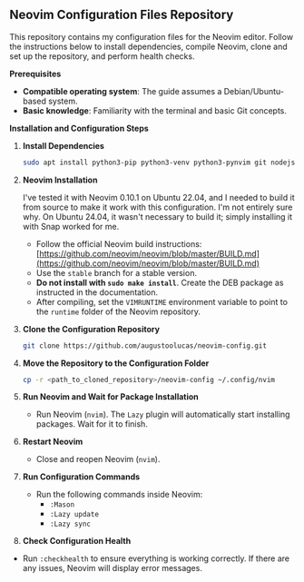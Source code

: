 ## Neovim Configuration Files Repository

This repository contains my configuration files for the Neovim editor. Follow the instructions below to install dependencies, compile Neovim, clone and set up the repository, and perform health checks.

**Prerequisites**

- **Compatible operating system**: The guide assumes a Debian/Ubuntu-based system.
- **Basic knowledge**: Familiarity with the terminal and basic Git concepts.

**Installation and Configuration Steps**

1. **Install Dependencies**

   ```bash
   sudo apt install python3-pip python3-venv python3-pynvim git nodejs npm lua5.1 luarocks ripgrep
   ```

2. **Neovim Installation**
  
   I've tested it with Neovim 0.10.1 on Ubuntu 22.04, and I needed to build it from source to make it work with this configuration. I'm not entirely sure why. On Ubuntu 24.04, it wasn't necessary to build it; simply installing it with Snap worked for me. 

   - Follow the official Neovim build instructions: [https://github.com/neovim/neovim/blob/master/BUILD.md](https://github.com/neovim/neovim/blob/master/BUILD.md)
   - Use the `stable` branch for a stable version.
   - **Do not install with `sudo make install`**. Create the DEB package as instructed in the documentation.
   - After compiling, set the `VIMRUNTIME` environment variable to point to the `runtime` folder of the Neovim repository.

5. **Clone the Configuration Repository**

   ```bash
   git clone https://github.com/augustoolucas/neovim-config.git
   ```

6. **Move the Repository to the Configuration Folder**

   ```bash
   cp -r <path_to_cloned_repository>/neovim-config ~/.config/nvim
   ```

7. **Run Neovim and Wait for Package Installation**

   - Run Neovim (`nvim`). The `Lazy` plugin will automatically start installing packages. Wait for it to finish.

8. **Restart Neovim**

   - Close and reopen Neovim (`nvim`).

9. **Run Configuration Commands**

   - Run the following commands inside Neovim:
     - `:Mason`
     - `:Lazy update`
     - `:Lazy sync`

10. **Check Configuration Health**

   - Run `:checkhealth` to ensure everything is working correctly. If there are any issues, Neovim will display error messages.
